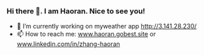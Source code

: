 ### Hi there 👋. I am Haoran. Nice to see you!
- 🌱 I’m currently working on myweather app http://3.141.28.230/
- 📫 How to reach me: www.haoran.gobest.site or www.linkedin.com/in/zhang-haoran
